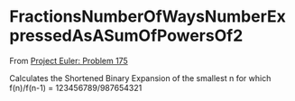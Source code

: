 # FractionsNumberOfWaysNumberExpressedAsASumOfPowersOf2

From [Project Euler: Problem 175](https://projecteuler.net/problem=175)

Calculates the Shortened Binary Expansion of the smallest n for which f(n)/f(n-1) = 123456789/987654321